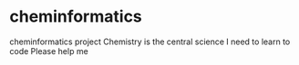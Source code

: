 # cheminformatics
cheminformatics project
Chemistry is the central science
I need to learn to code
Please help me
